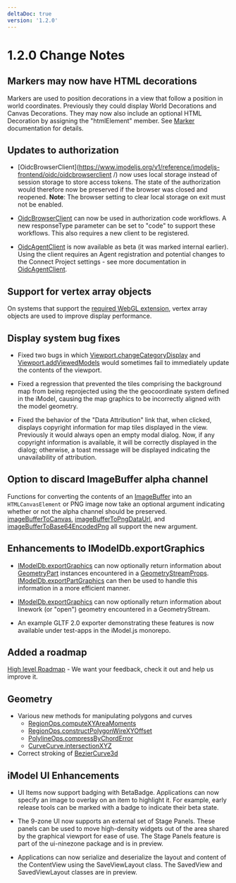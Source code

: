 ```yaml
---
deltaDoc: true
version: '1.2.0'
---
```

# 1.2.0 Change Notes

## Markers may now have HTML decorations

Markers are used to position decorations in a view that follow a position in world coordinates. Previously they could display World Decorations and Canvas Decorations. They may now also include an optional HTML Decoration by assigning the "htmlElement" member. See [Marker](https://www.imodeljs.org/v1/reference/imodeljs-frontend/views/marker) documentation for details.

## Updates to authorization

* [OidcBrowserClient](https://www.imodeljs.org/v1/reference/imodeljs-frontend/oidc/oidcbrowserclient  /) now uses local storage instead of session storage to store access tokens. The state of the authorization would therefore now be preserved if the browser was closed and reopened.
**Note**: The browser setting to clear local storage on exit must not be enabled.

* [OidcBrowserClient](https://www.imodeljs.org/v1/reference/imodeljs-frontend/oidc/oidcbrowserclient/) can now be used in authorization code workflows. A new responseType parameter can be set to "code" to support these workflows. This also requires a new client to be registered.

* [OidcAgentClient](https://www.imodeljs.org/v1/reference/imodeljs-clients-backend/authentication/oidcagentclient) is now available as beta (it was marked internal earlier). Using the client requires an Agent registration and potential changes to the Connect Project settings - see more documentation in [OidcAgentClient](https://www.imodeljs.org/v1/reference/imodeljs-clients-backend/authentication/oidcagentclient).

## Support for vertex array objects

On systems that support the [required WebGL extension](https://developer.mozilla.org/docs/Web/API/OES_vertex_array_object), vertex array objects are used to improve display performance.

## Display system bug fixes

* Fixed two bugs in which [Viewport.changeCategoryDisplay](https://www.imodeljs.org/v1/reference/imodeljs-frontend/views/viewport/changecategorydisplay) and [Viewport.addViewedModels](https://www.imodeljs.org/v1/reference/imodeljs-frontend/views/viewport/addviewedmodels) would sometimes fail to immediately update the contents of the viewport.

* Fixed a regression that prevented the tiles comprising the background map from being reprojected using the the geocoordinate system defined in the iModel, causing the map graphics to be incorrectly aligned with the model geometry.

* Fixed the behavior of the "Data Attribution" link that, when clicked, displays copyright information for map tiles displayed in the view. Previously it would always open an empty modal dialog. Now, if any copyright information is available, it will be correctly displayed in the dialog; otherwise, a toast message will be displayed indicating the unavailability of attribution.

## Option to discard ImageBuffer alpha channel

Functions for converting the contents of an [ImageBuffer](https://www.imodeljs.org/v1/reference/imodeljs-common/rendering/imagebuffer) into an `HTMLCanvasElement` or PNG image now take an optional argument indicating whether or not the alpha channel should be preserved. [imageBufferToCanvas](https://www.imodeljs.org/v1/reference/imodeljs-frontend/rendering/imagebuffertocanvas), [imageBufferToPngDataUrl](https://www.imodeljs.org/v1/reference/imodeljs-frontend/rendering/imagebuffertopngdataurl), and [imageBufferToBase64EncodedPng](https://www.imodeljs.org/v1/reference/imodeljs-frontend/rendering/imagebuffertobase64encodedpng) all support the new argument.

## Enhancements to IModelDb.exportGraphics

* [IModelDb.exportGraphics](https://www.imodeljs.org/v1/reference/imodeljs-backend/imodels/imodeldb/exportgraphics) can now optionally return information about [GeometryPart](https://www.imodeljs.org/v1/reference/imodeljs-backend/elements/geometrypart) instances encountered in a [GeometryStreamProps](https://www.imodeljs.org/v1/reference/imodeljs-common/geometry/geometrystreamprops). [IModelDb.exportPartGraphics](https://www.imodeljs.org/v1/reference/imodeljs-backend/imodels/imodeldb/exportpartgraphics) can then be used to handle this information in a more efficient manner.

* [IModelDb.exportGraphics](https://www.imodeljs.org/v1/reference/imodeljs-backend/imodels/imodeldb/exportgraphics) can now optionally return information about linework (or "open") geometry encountered in a GeometryStream.

* An example GLTF 2.0 exporter demonstrating these features is now available under test-apps in the iModel.js monorepo.

## Added a roadmap

[High level Roadmap](./Roadmap.md) - We want your feedback, check it out and help us improve it.

## Geometry

* Various new methods for manipulating polygons and curves
  * [RegionOps.computeXYAreaMoments](https://www.imodeljs.org/v1/reference/geometry-core/curve/regionops/#computexyareamoments)
  * [RegionOps.constructPolygonWireXYOffset](https://www.imodeljs.org/v1/reference/geometry-core/curve/regionops/#constructpolygonwirexyoffset)
  * [PolylineOps.compressByChordError](https://www.imodeljs.org/v1/reference/geometry-core/cartesiangeometry/polylineops/#compressbychorderror)
  * [CurveCurve.intersectionXYZ](https://www.imodeljs.org/v1/reference/geometry-core/curve/curvecurve/#intersectionxyz)
* Correct stroking of [BezierCurve3d](https://www.imodeljs.org/v1/reference/geometry-core/bspline/beziercurve3d)

## iModel UI Enhancements

* UI Items now support badging with BetaBadge. Applications can now specify an image to overlay on an item to highlight it. For example, early release tools can be marked with a badge to indicate their beta state.

* The 9-zone UI now supports an external set of Stage Panels. These panels can be used to move high-density widgets out of the area shared by the graphical viewport for ease of use. The Stage Panels feature is part of the ui-ninezone package and is in preview.

* Applications can now serialize and deserialize the layout and content of the ContentView using the SaveViewLayout class. The SavedView and SavedViewLayout classes are in preview.
